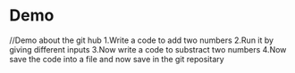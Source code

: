 # Demo
//Demo about the git hub
1.Write a code to add two numbers
2.Run it by giving different inputs
3.Now write a code to substract two numbers
4.Now save the code into a file and now save in the git repositary

